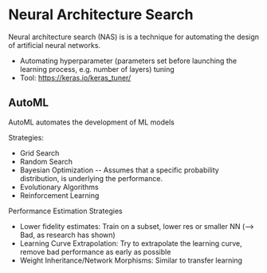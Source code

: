 # Neural Architecture Search
Neural architecture search (NAS) is is a technique for automating the design of artificial neural networks.

* Automating hyperparameter (parameters set before launching the learning process, e.g. number of layers) tuning
* Tool: https://keras.io/keras_tuner/

## AutoML
AutoML automates the development of ML models

Strategies:
* Grid Search
* Random Search
* Bayesian Optimization -- Assumes that a specific probability distribution, is underlying the performance.
* Evolutionary Algorithms
* Reinforcement Learning

Performance Estimation Strategies
* Lower fidelity estimates: Train on a subset, lower res or smaller NN (--> Bad, as research has shown)
* Learning Curve Extrapolation: Try to extrapolate the learning curve, remove bad performance as early as possible
* Weight Inheritance/Network Morphisms: Similar to transfer learning